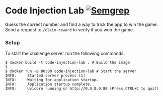 # Code Injection Lab  [![Semgrep](https://github.com/bluemarco/code-injection-lab/actions/workflows/semgrep.yml/badge.svg)](https://github.com/bluemarco/code-injection-lab/actions/workflows/semgrep.yml)
Guess the correct number and find a way to trick the app to win the game. Send a request to `/claim-reward` to verify if you won the game.

### Setup
To start the challenge server run the following commands:
```shell
$ docker build -t code-injection-lab . # Build the image
$
$ docker run -p 80:80 code-injection-lab # Start the server
INFO:     Started server process [1]
INFO:     Waiting for application startup.
INFO:     Application startup complete.
INFO:     Uvicorn running on http://0.0.0.0:80 (Press CTRL+C to quit)
```